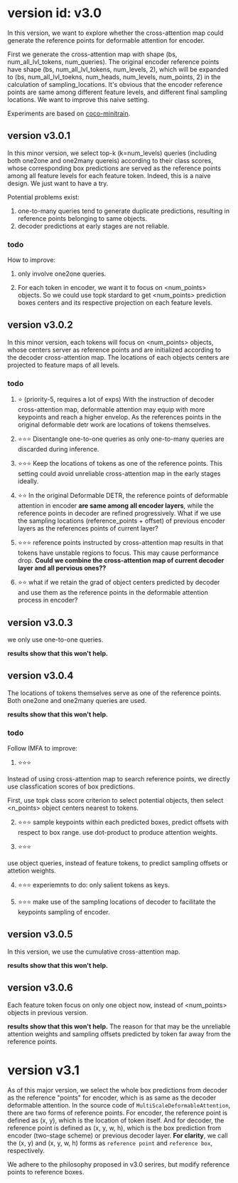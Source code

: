 # version id: v3.0
In this version, we want to explore whether the cross-attention map could generate the reference points for deformable attention for encoder.

First we generate the cross-attention map with shape (bs, num_all_lvl_tokens, num_queries). The original encoder reference points have shape (bs, num_all_lvl_tokens, num_levels, 2), which will be expanded to (bs, num_all_lvl_toekns, num_heads, num_levels, num_points, 2) in the calculation of sampling_locations. It's obvious that the encoder reference points are same among different feature levels, and different final sampling locations. We want to improve this naive setting.

Experiments are based on [coco-minitrain](https://github.com/giddyyupp/coco-minitrain).


## version v3.0.1
In this minor version, we select top-k (k=num_levels) queries (including both one2one and one2many quereis) according to their class scores, whose corresponding box predictions are served as the reference points among all feature levels for each feature token. Indeed, this is a naive design. We just want to have a try.

Potential problems exist:
1. one-to-many queries tend to generate duplicate predictions, resulting in reference points belonging to same objects.
2. decoder predictions at early stages are not reliable.

### todo
How to improve:
1. only involve one2one queries.

2. For each token in encoder, we want it to focus on <num_points> objects. So we could use topk stardard to get <num_points> prediction boxes centers and its respective projection on each feature levels.

## version v3.0.2
In this minor version, each tokens will focus on <num_points> objects, whose centers server as reference points and are initialized according to the decoder cross-attention map. The locations of each objects centers are projected to feature maps of all levels.


### todo
1. ⭐
(priority-5, requires a lot of exps)
With the instruction of decoder cross-attention map, deformable attention may equip with more keypoints and reach a higher envelop. As the references points in the original deformable detr work are locations of tokens themselves. 

2. ⭐⭐⭐
Disentangle one-to-one queries as only one-to-many queries are discarded during inference. 

3. ⭐⭐⭐
Keep the locations of tokens as one of the reference points. This setting could avoid unreliable cross-attention map in the early stages ideally. 

4. ⭐⭐
In the original Deformable DETR, the reference points of deformable attention in encoder **are same among all encoder layers**, while the reference points in decoder are refined  progressively.
What if we use the sampling locations (reference_points + offset) of previous encoder layers as the references points of current layer? 

5. ⭐⭐⭐
reference points instructed by cross-attention map results in that  tokens have unstable regions to focus. This may cause performance drop. **Could we combine the cross-attention map of current decoder layer and all pervious ones??**

6. ⭐⭐
what if we retain the grad of object centers predicted by decoder and use them as the reference points in the deformable attention process in encoder?

## version v3.0.3
we only use one-to-one queries.

**results show that this won't help.**

## version v3.0.4
The locations of tokens themselves serve as one of the reference points. Both one2one and one2many queries are used.

**results show that this won't help.**

### todo
Follow IMFA to improve:
1. ⭐⭐⭐

Instead of using cross-attention map to search reference points, we directly use classfication scores of box predictions.

First, use topk class score criterion to select potential objects, then select <n_points> object centers nearest to tokens.

2. ⭐⭐⭐
sample keypoints within each predicted boxes, predict offsets with respect to box range. use dot-product to produce attention weights.

3. ⭐⭐⭐

use object queries, instead of feature tokens, to predict sampling offsets or attetion weights.

4. ⭐⭐⭐
experiemnts to do: only salient tokens as keys.

5. ⭐⭐⭐
make use of the sampling locations of decoder to facilitate the keypoints sampling of encoder.

## version v3.0.5
In this version, we use the cumulative cross-attention map.

**results show that this won't help.**


## version v3.0.6
Each feature token focus on only one object now, instead of <num_points> objects in previous version.

**results show that this won't help.** The reason for that may be the unreliable attention weights and sampling offsets predicted by token far away from the reference points.


# version v3.1
As of this major version, we select the whole box predictions from decoder as the reference "points" for encoder, which is as same as the decoder deformable attention. In the source code of `MultiScaleDeformableAttention`, there are two forms of reference points. For encoder, the reference point is defined as (x, y), which is the location of token itself. And for decoder, the reference point is defined as (x, y, w, h), which is the box prediction from encoder (two-stage scheme) or previous decoder layer. **For clarity**, we call the (x, y) and (x, y, w, h) forms as `reference point` and `reference box`, respectively.

We adhere to the philosophy proposed in v3.0 serires, but modify reference points to reference boxes. 